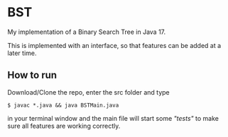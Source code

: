 # BST

My implementation of a Binary Search Tree in Java 17.

This is implemented with an interface, so that features can be added at a later time.

## How to run

Download/Clone the repo, enter the src folder and type

```
$ javac *.java && java BSTMain.java
```

in your terminal window and the main file will start some _"tests"_ to make sure all features are working correctly.
